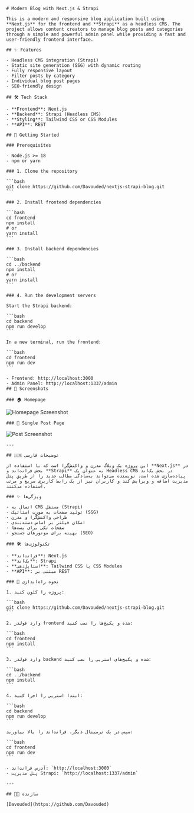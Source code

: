     # Modern Blog with Next.js & Strapi

    This is a modern and responsive blog application built using **Next.js** for the frontend and **Strapi** as a headless CMS. The project allows content creators to manage blog posts and categories through a simple and powerful admin panel while providing a fast and user-friendly frontend interface.

    ## ✨ Features

    - Headless CMS integration (Strapi)
    - Static site generation (SSG) with dynamic routing
    - Fully responsive layout
    - Filter posts by category
    - Individual blog post pages
    - SEO-friendly design

    ## 🛠️ Tech Stack

    - **Frontend**: Next.js
    - **Backend**: Strapi (Headless CMS)
    - **Styling**: Tailwind CSS or CSS Modules
    - **API**: REST

    ## 🚀 Getting Started

    ### Prerequisites

    - Node.js >= 18
    - npm or yarn

    ### 1. Clone the repository

    ```bash
    git clone https://github.com/Davouded/nextjs-strapi-blog.git
    ```

    ### 2. Install frontend dependencies

    ```bash
    cd frontend
    npm install
    # or
    yarn install
    ```

    ### 3. Install backend dependencies

    ```bash
    cd ../backend
    npm install
    # or
    yarn install
    ```

    ### 4. Run the development servers

    Start the Strapi backend:

    ```bash
    cd backend
    npm run develop
    ```

    In a new terminal, run the frontend:

    ```bash
    cd frontend
    npm run dev
    ```

    - Frontend: http://localhost:3000
    - Admin Panel: http://localhost:1337/admin
    ## 📸 Screenshots

    ### 🏠 Homepage

![Homepage Screenshot](<./public/Screenshot%20(167).jpg>)

    ### 📝 Single Post Page

![Post Screenshot](<./public/Screenshot%20(168).jpg>)

    ---

    ## 🇮🇷 توضیحات فارسی

    این پروژه یک وبلاگ مدرن و واکنش‌گرا است که با استفاده از **Next.js** در بخش فرانت‌اند و **Strapi** به عنوان یک Headless CMS در بخش بک‌اند پیاده‌سازی شده است. نویسنده می‌تواند به‌سادگی مطالب جدید را از طریق پنل مدیریت اضافه و ویرایش کند و کاربران نیز از یک رابط کاربری سریع و مرتب استفاده می‌کنند.

    ### ✨ ویژگی‌ها

    - اتصال به CMS مستقل (Strapi)
    - تولید صفحات به صورت استاتیک (SSG)
    - طراحی واکنش‌گرا و مدرن
    - امکان فیلتر بر اساس دسته‌بندی
    - صفحات تکی برای پست‌ها
    - بهینه برای موتورهای جستجو (SEO)

    ### 🛠️ تکنولوژی‌ها

    - **فرانت‌اند**: Next.js
    - **بک‌اند**: Strapi
    - **استایل‌دهی**: Tailwind CSS یا CSS Modules
    - **API**: مبتنی بر REST

    ### 🚀 نحوه راه‌اندازی

    1. پروژه را کلون کنید:

    ```bash
    git clone https://github.com/Davouded/nextjs-strapi-blog.git
    ```

    2. وارد فولدر frontend شده و پکیج‌ها را نصب کنید:

    ```bash
    cd frontend
    npm install
    ```

    3. وارد فولدر backend شده و پکیج‌های استرپی را نصب کنید:

    ```bash
    cd ../backend
    npm install
    ```

    4. ابتدا استرپی را اجرا کنید:

    ```bash
    cd backend
    npm run develop
    ```

    سپس در یک ترمینال دیگر، فرانت‌اند را بالا بیاورید:

    ```bash
    cd frontend
    npm run dev
    ```

    - آدرس فرانت‌اند: `http://localhost:3000`
    - پنل مدیریت Strapi: `http://localhost:1337/admin`

    ---

    ## 🧑‍💻 سازنده

    [Davouded](https://github.com/Davouded)
